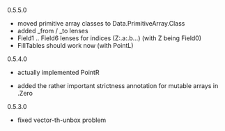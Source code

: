 0.5.5.0

- moved primitive array classes to Data.PrimitiveArray.Class
- added _from / _to lenses
- Field1 .. Field6 lenses for indices (Z:.a:.b...) (with Z being Field0)
- FillTables should work now (with PointL)

0.5.4.0

- actually implemented PointR

- added the rather important strictness annotation for mutable arrays in .Zero

0.5.3.0

- fixed vector-th-unbox problem
